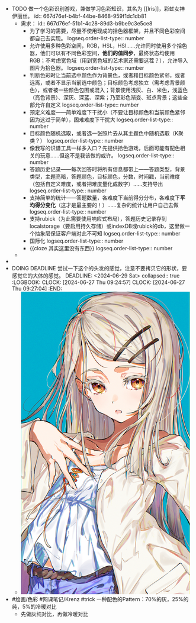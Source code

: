 - TODO 做一个色彩识别游戏，兼做学习色彩知识，其名为 [[Iris]]，彩虹女神伊丽丝。
  id:: 667d76ef-b4bf-44be-8468-959f1dc1db81
	- 需求：
	  id:: 667d76ef-51b1-4c28-89d3-b9be9c3e5ce8
		- 为了学习的需要，尽量不使用现成的拾色器框架，并且不同色彩空间都自己去实现。
		  logseq.order-list-type:: number
		- 允许使用多种色彩空间，RGB，HSL，HSI……允许同时使用多个拾色器，他们可以有不同色彩空间，**他们的值同步**，最终状态均使用RGB；不考虑宽色域（用到宽色域的艺术家还需要这茬？），允许导入图片为拾色器。
		  logseq.order-list-type:: number
		- 判断色彩时让当前选中颜色作为背景色，或者和目标颜色紧邻，或者远离，或者不显示当前选中颜色；目标颜色考虑独立（需考虑背景颜色），或者被一些颜色包围或混入；背景使用浅灰、白、米色，浅蓝色（亮色背景）、深灰、深蓝、深紫；乃至彩色渐变、斑点背景；这些全部允许自定义
		  logseq.order-list-type:: number
		- 预定义难度——简单难度下干扰小（不要让目标颜色和当前颜色紧邻因为这过于简单），困难难度下干扰大
		  logseq.order-list-type:: number
		- 目标颜色随机选取，或者选一张照片去从其主题色中随机选取（K聚类？）
		  logseq.order-list-type:: number
		- 像我写的识谱工具一样多入口？先提供拾色游戏，后面可能有配色相关的玩意……但这不是我该做的或许。
		  logseq.order-list-type:: number
		- 答题历史记录——每次回答时将所有信息都带上——答题类型，背景类型，主题亮暗，答题颜色，目标颜色，分数，时间戳，当前难度（包括自定义难度，或者把难度量化成数字）……支持导出
		  logseq.order-list-type:: number
		- 支持简单的统计——答题数量，各难度下当前得分分布，各难度下**平均得分变化**（这才是最主要的！）……复杂的统计让用户自己去做
		  logseq.order-list-type:: number
		- 支持rubick（为此需要使用响应式布局），答题历史记录存到localstorage（要启用持久存储）或indexDB或rubick的db，这里做一个抽象层保证客户端对此不可知
		  logseq.order-list-type:: number
		- 国际化
		  logseq.order-list-type:: number
		- {{cloze 其实这里没有东西}}
		  logseq.order-list-type:: number
	-
-
- DOING DEADLINE 尝试一下这个的头发的感觉，注意不要拷贝它的形状，要感觉它的大体的感觉。
  DEADLINE: <2024-06-29 Sat>
  collapsed:: true
  :LOGBOOK:
  CLOCK: [2024-06-27 Thu 09:24:57]
  CLOCK: [2024-06-27 Thu 09:27:04]
  :END:
	- ![1719451243308.png](../assets/1719451243308_1719453703024_0.png)
- #绘画/色彩 #网课笔记/Krenz #trick 一种配色的Pattern：70%的灰，25%的纯，5%的冷暖对比
	- 先做灰纯对比，再做冷暖对比